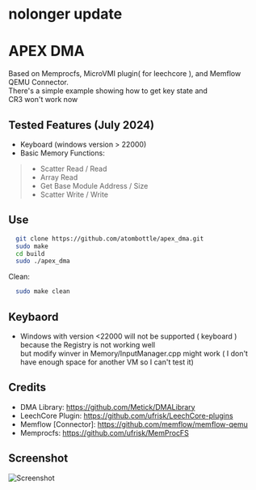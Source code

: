 # nolonger update

# APEX DMA
Based on Memprocfs, MicroVMI plugin( for leechcore ), and Memflow QEMU Connector.\
There's a simple example showing how to get key state and\
CR3 won't work now

## Tested Features (July 2024)

- Keyboard (windows version > 22000) 
- Basic Memory Functions:
> - Scatter Read / Read
> - Array Read
> - Get Base Module Address / Size
> - Scatter Write / Write


## Use

```bash
  git clone https://github.com/atombottle/apex_dma.git
  sudo make
  cd build
  sudo ./apex_dma
```

Clean:
```bash
  sudo make clean
```

## Keybaord

- Windows with version <22000 will not be supported ( keyboard )\
  because the Registry is not working well\
  but modify winver in Memory/InputManager.cpp might work
  ( I don't have enough space for another VM so I can't test it)

## Credits

- DMA Library: https://github.com/Metick/DMALibrary
- LeechCore Plugin: https://github.com/ufrisk/LeechCore-plugins
- Memflow [Connector]: https://github.com/memflow/memflow-qemu 
- Memprocfs: https://github.com/ufrisk/MemProcFS


## Screenshot

![Screenshot](https://github.com/atombottle/apex_dma/blob/main/screenshots/pic.jpg)

